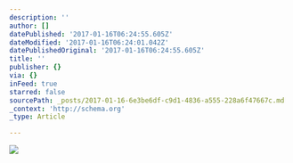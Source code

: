 ```yaml
---
description: ''
author: []
datePublished: '2017-01-16T06:24:55.605Z'
dateModified: '2017-01-16T06:24:01.042Z'
datePublishedOriginal: '2017-01-16T06:24:55.605Z'
title: ''
publisher: {}
via: {}
inFeed: true
starred: false
sourcePath: _posts/2017-01-16-6e3be6df-c9d1-4836-a555-228a6f47667c.md
_context: 'http://schema.org'
_type: Article

---
```

![](https://the-grid-user-content.s3-us-west-2.amazonaws.com/75e6a2b0-4a05-4c01-b2a1-cf24e35381ca.jpg)